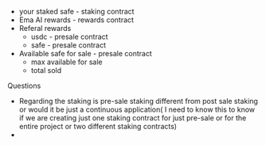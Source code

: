
- your staked safe - staking contract
- Ema AI rewards - rewards contract
- Referal rewards
    - usdc - presale contract
    - safe - presale contract
- Available safe for sale - presale contract
    - max available for sale
    - total sold



Questions
- Regarding the staking is pre-sale staking different from post sale staking or would it be just a continuous application( I need to know this to know if we are creating just one staking contract for just pre-sale or for the entire project or two different staking contracts)
- 
